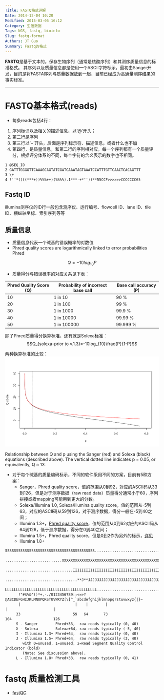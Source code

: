 ```yaml
---
Title: FASTQ格式详解
Date: 2014-12-04 10:20
Modified: 2015-03-06 16:12
Category: 生信数据
Tags: NGS, fastq, bioinfo
Slug: fastq-format
Authors: JT Guo
Summary: Fastq的格式
---
```


**FASTQ**是基于文本的，保存生物序列（通常是核酸序列）和其测序质量信息的标准格式。
其序列以及质量信息都是使用一个ASCII字符标示，最初由Sanger开发，目的是将FASTA序列与质量数据放到一起，目前已经成为高通量测序结果的事实标准。

---

# FASTQ基本格式(reads)

* 每条reads包括4行：

1. 序列标识以及相关的描述信息，以‘@’开头；
2. 第二行是序列
3. 第三行以‘+’开头，后面是序列标示符、描述信息，或者什么也不加
4. 第四行，是质量信息，和第二行的序列相对应，每一个序列都有一个质量评分，根据评分体系的不同，每个字符的含义表示的数字也不相同。

```text
1 @SEQ_ID
2 GATTTGGGGTTCAAAGCAGTATCGATCAAATAGTAAATCCATTTGTTCAACTCACAGTTT
3 \+
4 !''*((((***+))%%%++)(%%%%).1***-+*''))**55CCF>>>>>>CCCCCCC65
```

## Fastq ID

illumina测序仪的ID行一般包含测序仪、运行编号、flowcell ID、lane ID、tile ID、横纵轴坐标、索引序列等等

## 质量信息

* 质量信息代表一个碱基的错误概率的对数值
* Phred quality scores are logarithmically linked to error probabilities Phred

$$Q=-10log_{10}P$$

* 质量得分与错误概率的对应关系见下表：

Phred Quality Score (Q) | Probability of incorrect base call | Base call accuracy (P)
---|---|---
10 | 1 in 10 | 90 %
20 | 1 in 100 | 99 %
30 | 1 in 1000 | 99.9 %
40 | 1 in 10000 | 99.99 %
50 | 1 in 100000 | 99.999 %

除了Phred质量得分换算标准，还有就是Solexa标准：
$$Q_{solexa-prior to v.1.3}=-10log_{10}\frac{P}{1-P}$$

两种换算标准的比较：
![compare](./images/fastq_quality_compare.png)

Relationship between Q and p using the Sanger (red) and Solexa (black)
equations (described above). The vertical dotted line indicates p = 0.05, or
equivalently, Q ≈ 13.

* 对于每个碱基的质量编码标示，不同的软件采用不同的方案，目前有5种方案：
  * Sanger，Phred quality score，值的范围从0到92，对应的ASCII码从33到126，但是对于测序数据（raw read data）质量得分通常小于60，序列拼接或者mapping可能用到更大的分数。
  * Solexa/Illumina 1.0, Solexa/Illumina quality score，值的范围从-5到63，对应的ASCII码从59到126，对于测序数据，得分一般在-5到40之间；
  * Illumina 1.3+，[Phred quality score](http://en.wikipedia.org/wiki/Phred_quality_score)，值的范围从0到62对应的ASCII码从64到126，低于测序数据，得分在0到40之间；
  * Illumina 1.5+，Phred quality score，但是0到2作为另外的标示，[详见](http://solexaqa.sourceforge.net/questions.htm#illumina)
  * Illumina 1.8+

```text
SSSSSSSSSSSSSSSSSSSSSSSSSSSSSSSSSSSSSSSSS.....................................................
      ..........................XXXXXXXXXXXXXXXXXXXXXXXXXXXXXXXXXXXXXXXXXXXXXX......................
      ...............................IIIIIIIIIIIIIIIIIIIIIIIIIIIIIIIIIIIIIIIII......................
      .................................**J**JJJJJJJJJJJJJJJJJJJJJJJJJJJJJJJJJJJJJJ......................
      LLLLLLLLLLLLLLLLLLLLLLLLLLLLLLLLLLLLLLLLLL....................................................
      !"#$%&'()*+,-./0123456789:;<=>?@ABCDEFGHIJKLMNOPQRSTUVWXYZ[\]^_`abcdefghijklmnopqrstuvwxyz{|}~
      |                         |    |        |                              |                     |
     33                        59   64       73                            104                   126
     S - Sanger        Phred+33,  raw reads typically (0, 40)
     X - Solexa        Solexa+64, raw reads typically (-5, 40)
     I - Illumina 1.3+ Phred+64,  raw reads typically (0, 40)
     J - Illumina 1.5+ Phred+64,  raw reads typically (3, 40)
        with 0=unused, 1=unused, 2=Read Segment Quality Control Indicator (bold)
        (Note: See discussion above).
     L - Illumina 1.8+ Phred+33,  raw reads typically (0, 41)
```

# fastq 质量检测工具

* [fastQC](/BioKits/fastqc)